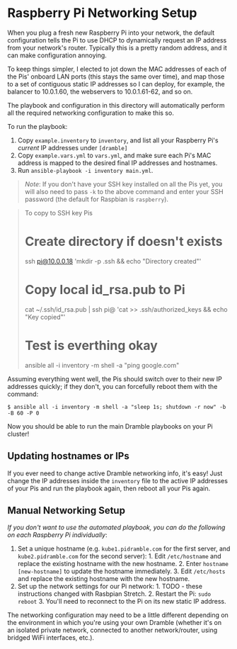 # Raspberry Pi Networking Setup

When you plug a fresh new Raspberry Pi into your network, the default configuration tells the Pi to use DHCP to dynamically request an IP address from your network's router. Typically this is a pretty random address, and it can make configuration annoying.

To keep things simpler, I elected to jot down the MAC addresses of each of the Pis' onboard LAN ports (this stays the same over time), and map those to a set of contiguous static IP addresses so I can deploy, for example, the balancer to 10.0.1.60, the webservers to 10.0.1.61-62, and so on.

The playbook and configuration in this directory will automatically perform all the required networking configuration to make this so.

To run the playbook:

  1. Copy `example.inventory` to `inventory`, and list all your Raspberry Pi's _current_ IP addresses under `[dramble]`
  2. Copy `example.vars.yml` to `vars.yml`, and make sure each Pi's MAC address is mapped to the desired final IP addresses and hostnames.
  3. Run `ansible-playbook -i inventory main.yml`.

> _Note_: If you don't have your SSH key installed on all the Pis yet, you will also need to pass `-k` to the above command and enter your SSH password (the default for Raspbian is `raspberry`).

> To copy to SSH key Pis
> # Create directory if doesn't exists
> ssh pi@10.0.0.18 'mkdir -p .ssh && echo "Directory created"'
> 
> # Copy local id_rsa.pub to Pi 
> cat ~/.ssh/id_rsa.pub | ssh pi@<hostname> 'cat >> .ssh/authorized_keys && echo "Key copied"'
> 
> # Test is everthing okay
> ansible all -i inventory -m shell -a "ping google.com"
> 

Assuming everything went well, the Pis should switch over to their new IP addresses quickly; if they don't, you can forcefully reboot them with the command:

    $ ansible all -i inventory -m shell -a "sleep 1s; shutdown -r now" -b -B 60 -P 0

Now you should be able to run the main Dramble playbooks on your Pi cluster!

## Updating hostnames or IPs

If you ever need to change active Dramble networking info, it's easy! Just change the IP addresses inside the `inventory` file to the active IP addresses of your Pis and run the playbook again, then reboot all your Pis again.

## Manual Networking Setup

_If you don't want to use the automated playbook, you can do the following on each Raspberry Pi individually_:

  1. Set a unique hostname (e.g. `kube1.pidramble.com` for the first server, and `kube2.pidramble.com` for the second server):
    1. Edit `/etc/hostname` and replace the existing hostname with the new hostname.
    2. Enter `hostname [new-hostname]` to update the hostname immediately.
    3. Edit `/etc/hosts` and replace the existing hostname with the new hostname.
  2. Set up the network settings for our Pi network:
    1. TODO - these instructions changed with Rasbpian Stretch.
    2. Restart the Pi: `sudo reboot`
    3. You'll need to reconnect to the Pi on its new static IP address.

The networking configuration may need to be a little different depending on the environment in which you're using your own Dramble (whether it's on an isolated private network, connected to another network/router, using bridged WiFi interfaces, etc.).

